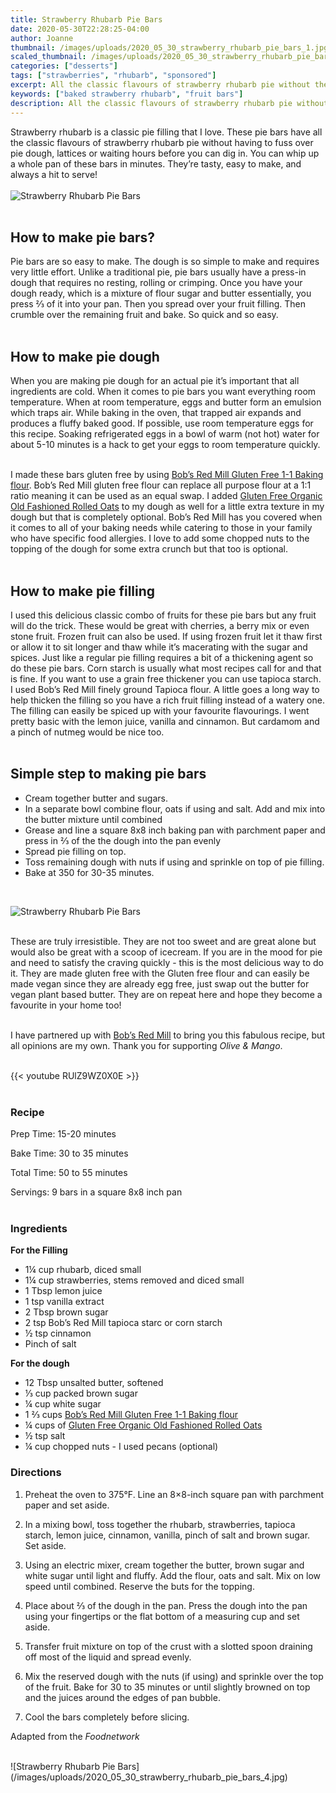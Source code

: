 ```yaml
---
title: Strawberry Rhubarb Pie Bars
date: 2020-05-30T22:28:25-04:00
author: Joanne
thumbnail: /images/uploads/2020_05_30_strawberry_rhubarb_pie_bars_1.jpg
scaled_thumbnail: /images/uploads/2020_05_30_strawberry_rhubarb_pie_bars_0.jpg
categories: ["desserts"]
tags: ["strawberries", "rhubarb", "sponsored"]
excerpt: All the classic flavours of strawberry rhubarb pie without the fuss
keywords: ["baked strawberry rhubarb", "fruit bars"]
description: All the classic flavours of strawberry rhubarb pie without the fuss of making pie dough
---
```


Strawberry rhubarb is a classic pie filling that I love. These pie bars have all the classic flavours of strawberry rhubarb pie without having to fuss over pie dough, lattices or waiting hours before you can dig in. You can whip up a whole pan of these bars in minutes. They’re tasty, easy to make, and always a hit to serve!
</br>
</br>
![Strawberry Rhubarb Pie Bars](/images/uploads/2020_05_30_strawberry_rhubarb_pie_bars_2.jpg)
</br>
</br>

## How to make pie bars? 
Pie bars are so easy to make. The dough is so simple to make and requires very little effort. Unlike a traditional pie, pie bars usually have a press-in dough that requires no resting, rolling or crimping. Once you have your dough ready, which is a mixture of flour sugar and butter essentially, you press &frac23; of it into your pan. Then you spread over your fruit filling. Then crumble over the remaining fruit and bake. So quick and so easy. 
</br>
</br>

## How to make pie dough 
When you are making pie dough for an actual pie it’s important that all ingredients are cold. When it comes to pie bars you want everything room temperature. When at room temperature, eggs and butter form an emulsion which traps air. While baking in the oven, that trapped air expands and produces a fluffy baked good. If possible, use room temperature eggs for this recipe. Soaking refrigerated eggs in a bowl of warm (not hot) water for about 5-10 minutes is a hack to get your eggs to room temperature quickly. 
</br>
</br>

I made these bars gluten free by using <span class="highlight"><a rel="nofollow" href="https://www.bobsredmill.com/gluten-free-1-to-1-baking-flour.html">Bob’s Red Mill Gluten Free 1-1 Baking flour</a></span>. Bob’s Red Mill gluten free flour can replace all purpose flour at a 1:1 ratio meaning it can be used as an equal swap. I added <span class="highlight"><a rel="nofollow" href="https://www.bobsredmill.com/gluten-free-rolled-oats.html">Gluten Free Organic Old Fashioned Rolled Oats</a></span>  to my dough as well for a little extra texture in my dough but that is completely optional. Bob’s Red Mill has you covered when it comes to all of your baking needs while catering to those in your family who have specific food allergies.  I love to add some chopped nuts to the topping of the dough for some extra crunch but that too is optional. 
</br>
</br>

## How to make pie filling 
I used this delicious classic combo of fruits for these pie bars but any fruit will do the trick. These would be great with cherries, a berry mix or even stone fruit.  Frozen fruit can also be used. If using frozen fruit let it thaw first or allow it to sit longer and thaw while it’s macerating with the sugar and spices. Just like a regular pie filling requires a bit of a thickening agent so do these pie bars.  Corn starch is usually what most recipes call for and that is fine.  If you want to use a grain free thickener you can use tapioca starch. I used Bob’s Red Mill finely ground Tapioca flour. A little goes a long way to help thicken the filling so you have a rich fruit filling instead of a watery one. The filling can easily be spiced up with your favourite flavourings. I went pretty basic with the lemon juice, vanilla and cinnamon. But cardamom and a pinch of nutmeg would be nice too. 
</br>
</br>

## Simple step to making pie bars

* Cream together butter and sugars. 
* In a separate bowl combine flour, oats if using and salt. Add and mix into the butter mixture until combined 
* Grease and line a square 8x8 inch baking pan with parchment paper and press in &frac23; of the the dough into the pan evenly
* Spread pie filling on top. 
* Toss remaining dough with nuts if using and sprinkle on top of pie filling.
* Bake at 350 for 30-35 minutes. 
</br>

![Strawberry Rhubarb Pie Bars](/images/uploads/2020_05_30_strawberry_rhubarb_pie_bars_3.jpg)
</br>
</br>

These are truly irresistible. They are not too sweet and are great alone but would also be great with a scoop of icecream. If you are in the mood for pie and need to satisfy the craving quickly - this is the most delicious way to do it. They are made gluten free with the Gluten free flour and can easily be made vegan since they are already egg free, just swap out the butter for vegan plant based butter. They are on repeat here and hope they become a favourite in your home too! 
</br>
</br>

I have partnered up with <span class="highlight"><a rel="nofollow" href="https://www.bobsredmill.com/?utm_source=TheOliveAndMango&utm_medium=influencer&utm_campaign=bobsredmill">Bob’s Red Mill</a></span> to bring you this fabulous recipe, but all opinions are my own. Thank you for supporting _Olive & Mango_.
</br>
</br>

{{< youtube RUlZ9WZ0X0E >}}
</br>
</br>

### Recipe

Prep Time: <meta itemprop="prepTime" content="PT20M">15-20 minutes  

Bake Time: <meta itemprop="cookTime" content="PT30M">30 to 35 minutes  

Total Time: 50 to 55 minutes  

Servings: <span itemprop="recipeYield">9 bars in a square 8x8 inch pan  
</br>

### Ingredients

__For the Filling__

* <span itemprop="recipeIngredient">1¼ cup rhubarb, diced small</span>
* <span itemprop="recipeIngredient">1¼ cup strawberries, stems removed and diced small</span>
* <span itemprop="recipeIngredient">1 Tbsp lemon juice</span>
* <span itemprop="recipeIngredient">1 tsp vanilla extract </span>
* <span itemprop="recipeIngredient">2 Tbsp brown sugar</span>
* <span itemprop="recipeIngredient">2 tsp Bob’s Red Mill tapioca starc or corn starch </span>
* <span itemprop="recipeIngredient">½ tsp cinnamon</span>
* <span itemprop="recipeIngredient">Pinch of salt</span>

__For the dough__

* <span itemprop="recipeIngredient">12 Tbsp unsalted butter, softened</span>
* <span itemprop="recipeIngredient">&frac13; cup packed brown sugar</span>
* <span itemprop="recipeIngredient">¼ cup white sugar</span>
* <span itemprop="recipeIngredient">1 &frac23; cups <span class="highlight"><a rel="nofollow" href="https://www.bobsredmill.com/gluten-free-1-to-1-baking-flour.html">Bob’s Red Mill Gluten Free 1-1 Baking flour</a></span> </span>
* <span itemprop="recipeIngredient">¼ cups of <span class="highlight"><a rel="nofollow" href="https://www.bobsredmill.com/gluten-free-rolled-oats.html">Gluten Free Organic Old Fashioned Rolled Oats</a></span> </span>
* <span itemprop="recipeIngredient">½ tsp salt</span>
* <span itemprop="recipeIngredient">¼ cup chopped nuts - I used pecans (optional)</span>


### Directions

1. Preheat the oven to 375°F. Line an 8×8-inch square pan with parchment paper and set aside.

2. In a mixing bowl, toss together the rhubarb, strawberries, tapioca starch, lemon juice, cinnamon, vanilla, pinch of salt and brown sugar. Set aside.

3. Using an electric mixer, cream together the butter, brown sugar and white sugar until light and fluffy. Add the flour, oats and salt. Mix on low speed until combined. Reserve the buts for the topping. 

4. Place about &frac23; of the dough in the pan. Press the dough into the pan using your fingertips or the flat bottom of a measuring cup and set aside.

5. Transfer fruit mixture on top of the crust with a slotted spoon draining off most of the liquid and spread evenly.

6. Mix the reserved dough with the nuts (if using) and sprinkle over the top of the fruit. Bake for 30 to 35 minutes or until slightly browned on top and the juices around the edges of pan bubble.

7. Cool the bars completely before slicing.

Adapted from the _Foodnetwork_

</br>
![Strawberry Rhubarb Pie Bars](/images/uploads/2020_05_30_strawberry_rhubarb_pie_bars_4.jpg)